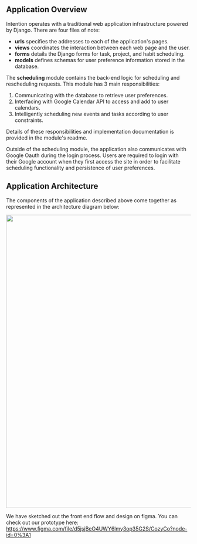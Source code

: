 ## Application Overview

Intention operates with a traditional web application infrastructure powered by Django. There are four files of note:

- **urls** specifies the addresses to each of the application's pages.
- **views** coordinates the interaction between each web page and the user.
- **forms** details the Django forms for task, project, and habit scheduling.
- **models** defines schemas for user preference information stored in the database.

The **scheduling** module contains the back-end logic for scheduling and rescheduling requests. This module has 3 main responsibilities:

1. Communicating with the database to retrieve user preferences.
2. Interfacing with Google Calendar API to access and add to user calendars.
3. Intelligently scheduling new events and tasks according to user constraints.

Details of these responsibilities and implementation documentation is provided in the module's readme. 

Outside of the scheduling module, the application also communicates with Google Oauth during the login process. Users are required to login with their Google account when they first access the site in order to facilitate scheduling functionality and persistence of user preferences. 

## Application Architecture

The components of the application described above come together as represented in the architecture diagram below:

<img src="https://github.com/StanfordCS194/Team-5/blob/master/team-photos/architecture-diagram.jpg" width="800">

We have sketched out the front end flow and design on figma. You can check out our prototype here: https://www.figma.com/file/d5jsjBeO4UWY6lmy3op35G2S/CozyCo?node-id=0%3A1
